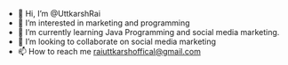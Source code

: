 - 👋 Hi, I’m @UttkarshRai
- 👀 I’m interested in marketing and programming
- 🌱 I’m currently learning Java Programming and social media marketing.
- 💞️ I’m looking to collaborate on social media marketing
- 📫 How to reach me raiuttkarshoffical@gmail.com

<!---
UttkarshRai2000/UttkarshRai2000 is a ✨ special ✨ repository because its `README.md` (this file) appears on your GitHub profile.
You can click the Preview link to take a look at your changes.
--->
